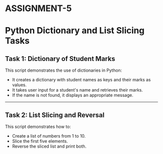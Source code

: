 # ASSIGNMENT-5

# Python Dictionary and List Slicing Tasks

## Task 1: Dictionary of Student Marks
This script demonstrates the use of dictionaries in Python:
- It creates a dictionary with student names as keys and their marks as values.
- It takes user input for a student's name and retrieves their marks.
- If the name is not found, it displays an appropriate message.

---

## Task 2: List Slicing and Reversal
This script demonstrates how to:
- Create a list of numbers from 1 to 10.
- Slice the first five elements.
- Reverse the sliced list and print both.
